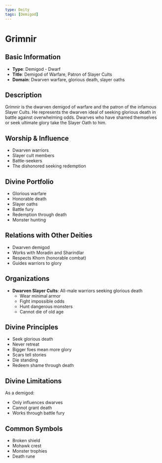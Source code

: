 ```yaml
---
type: Deity
tags: [Demigod]
---
```


# Grimnir

## Basic Information
- **Type**: Demigod - Dwarf
- **Title**: Demigod of Warfare, Patron of Slayer Cults
- **Domain**: Dwarven warfare, glorious death, slayer oaths

## Description
Grimnir is the dwarven demigod of warfare and the patron of the infamous Slayer Cults. He represents the dwarven ideal of seeking glorious death in battle against overwhelming odds. Dwarves who have shamed themselves or seek ultimate glory take the Slayer Oath to him.

## Worship & Influence
- Dwarven warriors
- Slayer cult members
- Battle-seekers
- The dishonored seeking redemption

## Divine Portfolio
- Glorious warfare
- Honorable death
- Slayer oaths
- Battle fury
- Redemption through death
- Monster hunting

## Relations with Other Deities
- Dwarven demigod
- Works with Moradin and Sharindlar
- Respects Khorn (honorable combat)
- Guides warriors to glory

## Organizations
- **Dwarven Slayer Cults**: All-male warriors seeking glorious death
  - Wear minimal armor
  - Fight impossible odds
  - Hunt dangerous monsters
  - Cannot die of old age

## Divine Principles
- Seek glorious death
- Never retreat
- Bigger foes mean more glory
- Scars tell stories
- Die standing
- Redeem shame through death

## Divine Limitations
As a demigod:
- Only influences dwarves
- Cannot grant death
- Works through battle fury

## Common Symbols
- Broken shield
- Mohawk crest
- Monster trophies
- Death rune